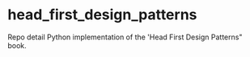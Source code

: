 # head_first_design_patterns
Repo detail Python implementation of the 'Head First Design Patterns" book.
